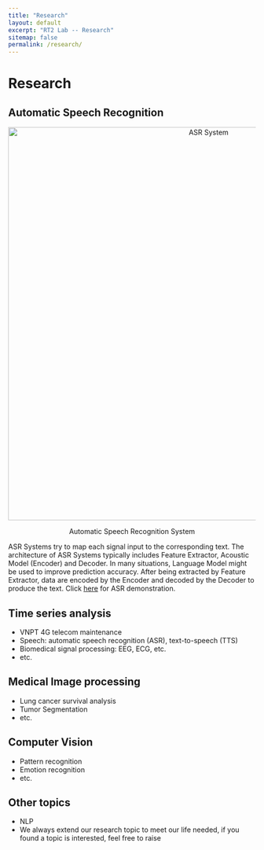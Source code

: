 ```yaml
---
title: "Research"
layout: default
excerpt: "RT2 Lab -- Research"
sitemap: false
permalink: /research/
---
```


# Research

## Automatic Speech Recognition

<p align="center">
  <img src="{{ site.url }}{{ site.baseurl }}/images/research/asrsystem.png" width="800" 
  title="ASR System">
</p>
<p align="center">Automatic Speech Recognition System</p>

ASR Systems try to map each signal input to the corresponding text. The architecture of ASR Systems typically includes Feature Extractor, Acoustic Model (Encoder) and Decoder. In many situations, Language Model might be used to improve prediction accuracy. After being extracted by Feature Extractor, data are encoded by the Encoder and decoded by the Decoder to produce the text. Click <a href="https://asr-bilhfc3vqa-as.a.run.app/">here</a> for ASR demonstration.


## Time series analysis
- VNPT 4G telecom maintenance
- Speech: automatic speech recognition (ASR), text-to-speech (TTS)
- Biomedical signal processing: EEG, ECG, etc.
- etc.

## Medical Image processing
- Lung cancer survival analysis
- Tumor Segmentation
- etc.

## Computer Vision
- Pattern recognition
- Emotion recognition
- etc.

## Other topics
- NLP
- We always extend our research topic to meet our life needed, if you found a topic is interested, feel free to raise
